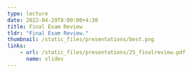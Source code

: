```yaml
---
type: lecture
date: 2022-04-29T8:00:00+4:30
title: Final Exam Review
tldr: "Final Exam Review."
thumbnail: /static_files/presentations/best.png
links:
    - url: /static_files/presentations/25_finalreview.pdf
      name: slides
---
```

